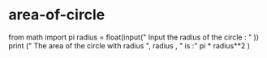 # area-of-circle
from math import pi
radius = float(input(" Input the radius of the circle : " ))
print (" The area of the circle with radius ", radius , " is :" pi * radius**2 )
